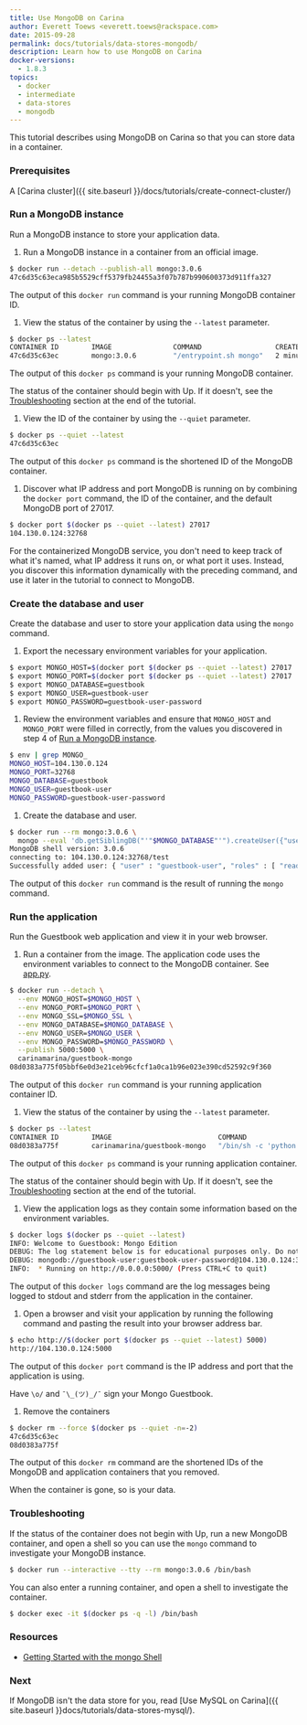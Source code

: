 ```yaml
---
title: Use MongoDB on Carina
author: Everett Toews <everett.toews@rackspace.com>
date: 2015-09-28
permalink: docs/tutorials/data-stores-mongodb/
description: Learn how to use MongoDB on Carina
docker-versions:
  - 1.8.3
topics:
  - docker
  - intermediate
  - data-stores
  - mongodb
---
```


This tutorial describes using MongoDB on Carina so that you can store data in a container.

### Prerequisites

A [Carina cluster]({{ site.baseurl }}/docs/tutorials/create-connect-cluster/)

### Run a MongoDB instance

Run a MongoDB instance to store your application data.

1. Run a MongoDB instance in a container from an official image.

```bash
$ docker run --detach --publish-all mongo:3.0.6
47c6d35c63eca985b5529cff5379fb24455a3f07b787b990600373d911ffa327
```

The output of this `docker run` command is your running MongoDB container ID.

1. View the status of the container by using the `--latest` parameter.

```bash
$ docker ps --latest
CONTAINER ID        IMAGE               COMMAND                  CREATED             STATUS              PORTS                            NAMES
47c6d35c63ec        mongo:3.0.6         "/entrypoint.sh mongo"   2 minutes ago       Up 2 minutes        104.130.0.124:32768->27017/tcp   d850247d-ae6d-43bd-8b41-fd56f3530283-n1/sad_heisenberg
```

The output of this `docker ps` command is your running MongoDB container.

The status of the container should begin with Up. If it doesn't, see the [Troubleshooting](#troubleshooting) section at the end of the tutorial.

1. View the ID of the container by using the `--quiet` parameter.

```bash
$ docker ps --quiet --latest
47c6d35c63ec
```

The output of this `docker ps` command is the shortened ID of the MongoDB container.

1. Discover what IP address and port MongoDB is running on by combining the `docker port` command, the ID of the container, and the default MongoDB port of 27017.

```bash
$ docker port $(docker ps --quiet --latest) 27017
104.130.0.124:32768
```

For the containerized MongoDB service, you don't need to keep track of what it's named, what IP address it runs on, or what port it uses. Instead, you discover this information dynamically with the preceding command, and use it later in the tutorial to connect to MongoDB.

### Create the database and user

Create the database and user to store your application data using the `mongo` command.

1. Export the necessary environment variables for your application.

```bash
$ export MONGO_HOST=$(docker port $(docker ps --quiet --latest) 27017 | cut -f 1 -d ':')
$ export MONGO_PORT=$(docker port $(docker ps --quiet --latest) 27017 | cut -f 2 -d ':')
$ export MONGO_DATABASE=guestbook
$ export MONGO_USER=guestbook-user
$ export MONGO_PASSWORD=guestbook-user-password
```

1. Review the environment variables and ensure that `MONGO_HOST` and `MONGO_PORT` were filled in correctly, from the values you discovered in step 4 of [Run a MongoDB instance](#run-a-mongodb-instance).

```bash
$ env | grep MONGO_
MONGO_HOST=104.130.0.124
MONGO_PORT=32768
MONGO_DATABASE=guestbook
MONGO_USER=guestbook-user
MONGO_PASSWORD=guestbook-user-password
```

1. Create the database and user.

```bash
$ docker run --rm mongo:3.0.6 \
  mongo --eval 'db.getSiblingDB("'"$MONGO_DATABASE"'").createUser({"user": "'"$MONGO_USER"'", "pwd": "'"$MONGO_PASSWORD"'", "roles": [ "readWrite" ]})' $MONGO_HOST:$MONGO_PORT
MongoDB shell version: 3.0.6
connecting to: 104.130.0.124:32768/test
Successfully added user: { "user" : "guestbook-user", "roles" : [ "readWrite" ] }
```

The output of this `docker run` command is the result of running the `mongo` command.

### Run the application

Run the Guestbook web application and view it in your web browser.

1. Run a container from the image. The application code uses the environment variables to connect to the MongoDB container. See [app.py](https://github.com/getcarina/examples/blob/master/guestbook-mongo/app.py).

```bash
$ docker run --detach \
  --env MONGO_HOST=$MONGO_HOST \
  --env MONGO_PORT=$MONGO_PORT \
  --env MONGO_SSL=$MONGO_SSL \
  --env MONGO_DATABASE=$MONGO_DATABASE \
  --env MONGO_USER=$MONGO_USER \
  --env MONGO_PASSWORD=$MONGO_PASSWORD \
  --publish 5000:5000 \
  carinamarina/guestbook-mongo
08d0383a775f05bbf6e0d3e21ceb96cfcf1a0ca1b96e023e390cd52592c9f360  
```

The output of this `docker run` command is your running application container ID.

1. View the status of the container by using the `--latest` parameter.

```bash
$ docker ps --latest
CONTAINER ID        IMAGE                          COMMAND                  CREATED             STATUS              PORTS                          NAMES
08d0383a775f        carinamarina/guestbook-mongo   "/bin/sh -c 'python a"   47 seconds ago      Up 47 seconds       104.130.0.124:5000->5000/tcp   d850247d-ae6d-43bd-8b41-fd56f3530283-n1/gloomy_hodgkin
```

The output of this `docker ps` command is your running application container.

The status of the container should begin with Up. If it doesn't, see the [Troubleshooting](#troubleshooting) section at the end of the tutorial.

1. View the application logs as they contain some information based on the environment variables.

```bash
$ docker logs $(docker ps --quiet --latest)
INFO: Welcome to Guestbook: Mongo Edition
DEBUG: The log statement below is for educational purposes only. Do not log credentials.
DEBUG: mongodb://guestbook-user:guestbook-user-password@104.130.0.124:32768/guestbook?ssl=False
INFO:  * Running on http://0.0.0.0:5000/ (Press CTRL+C to quit)
```

The output of this `docker logs` command are the log messages being logged to stdout and stderr from the application in the container.

1. Open a browser and visit your application by running the following command and pasting the result into your browser address bar.

```bash
$ echo http://$(docker port $(docker ps --quiet --latest) 5000)
http://104.130.0.124:5000
```

The output of this `docker port` command is the IP address and port that the application is using.

Have `\o/` and `¯\_(ツ)_/¯` sign your Mongo Guestbook.

1. Remove the containers

```bash
$ docker rm --force $(docker ps --quiet -n=-2)
47c6d35c63ec
08d0383a775f
```

The output of this `docker rm` command are the shortened IDs of the MongoDB and application containers that you removed.

When the container is gone, so is your data.

### Troubleshooting

If the status of the container does not begin with Up, run a new MongoDB container, and open a shell so you can use the `mongo` command to investigate your MongoDB instance.

```bash
$ docker run --interactive --tty --rm mongo:3.0.6 /bin/bash
```

You can also enter a running container, and open a shell to investigate the container.

```bash
$ docker exec -it $(docker ps -q -l) /bin/bash
```

### Resources

* [Getting Started with the mongo Shell](http://docs.mongodb.org/master/tutorial/getting-started-with-the-mongo-shell/)

### Next

If MongoDB isn't the data store for you, read [Use MySQL on Carina]({{ site.baseurl }}docs/tutorials/data-stores-mysql/).
